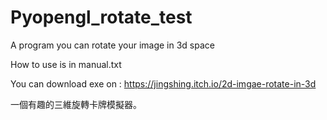 # Pyopengl_rotate_test
A program you can rotate your image in 3d space

How to use is in manual.txt

You can download exe on : https://jingshing.itch.io/2d-imgae-rotate-in-3d

一個有趣的三維旋轉卡牌模擬器。
